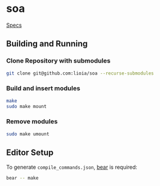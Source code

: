 # soa

[Specs](./docs/specs.md)

## Building and Running

### Clone Repository with submodules

```bash
git clone git@github.com:lioia/soa --recurse-submodules
```

### Build and insert modules

```bash
make
sudo make mount
```

### Remove modules

```bash
sudo make umount
```

## Editor Setup

To generate `compile_commands.json`, [bear](https://github.com/rizsotto/Bear)
is required:

```bash
bear -- make
```
